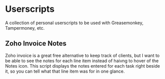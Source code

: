 # Userscripts
A collection of personal userscripts to be used with Greasemonkey, Tampermoney, etc.

## Zoho Invoice Notes
Zoho invoice is a great free alternative to keep track of clients, but I want to be able to see the notes for each line item instead of haivng to hover of the Notes icon.
This script displays the notes entered for each task right beside it, so you can tell what that line item was for in one glance.
